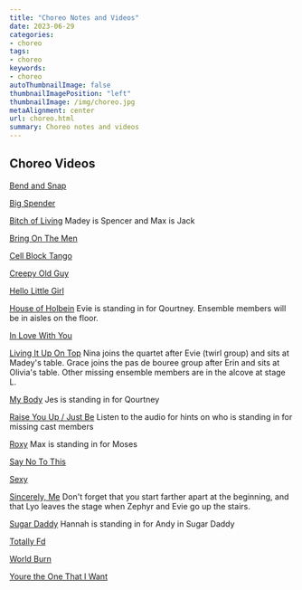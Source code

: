 ```yaml
---
title: "Choreo Notes and Videos"
date: 2023-06-29
categories:
- choreo
tags:
- choreo
keywords:
- choreo
autoThumbnailImage: false
thumbnailImagePosition: "left"
thumbnailImage: /img/choreo.jpg
metaAlignment: center
url: choreo.html
summary: Choreo notes and videos
---
```


## Choreo Videos

[Bend and Snap](../video/BendAndSnap.MOV)

[Big Spender](../video/BigSpender.mp4)

[Bitch of Living](../video/BitchOfLiving_Choreo.MOV) 
Madey is Spencer and Max is Jack

[Bring On The Men](../video/BringontheMen.mp4)

[Cell Block Tango](../video/CellBlock_Choreo.MOV)

[Creepy Old Guy](../video/creepyOldGuy.MOV)

[Hello Little Girl](../video/HelloLittleGirl.MOV)

[House of Holbein](../video/HouseOfHolbein_CHOREO.MOV) Evie is standing in for Qourtney. Ensemble members will be in aisles on the floor.

[In Love With You](../video/InLoveWithYou.mp4)

[Living It Up On Top](../video/LivingItUp_Choreo.MOV) Nina joins the quartet after Evie (twirl group) and sits at Madey's table. Grace joins the pas de bouree group after Erin and sits at Olivia's table. Other missing ensemble members are in the alcove at stage L.

[My Body](../video/MyBody.mp4) Jes is standing in for Qourtney


[Raise You Up / Just Be](../video/raiseYouUpChoreo.MOV) Listen to the audio for hints on who is standing in for missing cast members

[Roxy](../video/Roxy_Choreo.MOV) Max is standing in for Moses

[Say No To This](../video/SayNoToThis_Choreo.MOV)

[Sexy](../video/Sexy.MOV)

[Sincerely, Me](../video/SincerelyMe_Choreo.MOV) Don't forget that you start farther apart at the beginning, and that Lyo leaves the stage when Zephyr and Evie go up the stairs.

[Sugar Daddy](../video/SugarDaddy.mp4) Hannah is standing in for Andy in Sugar Daddy

[Totally Fd](../video/TotallyFed.mov)

[World Burn](../video/WorldBurn.mp4)

[Youre the One That I Want](../video/YoureTheOneThatIWant_Choreo.MOV)

